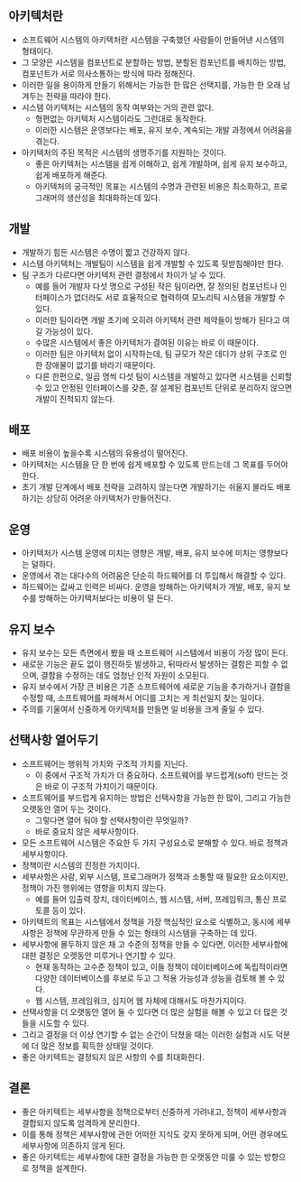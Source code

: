 ## 아키텍처란

- 소프트웨어 시스템의 아키텍처란 시스템을 구축했던 사람들이 만들어낸 시스템의 형태이다.
- 그 모양은 시스템을 컴포넌트로 분할하는 방법, 분할된 컴포넌트를 배치하는 방법, 컴포넌트가 서로 의사소통하는 방식에 따라 정해진다.
- 이러한 일을 용이하게 만들기 위해서는 가능한 한 많은 선택지를, 가능한 한 오래 남겨두는 전략을 따라야 한다.
- 시스템 아키텍처는 시스템의 동작 여부와는 거의 관련 없다.
  - 형편없는 아키텍처 시스템이라도 그런대로 동작한다.
  - 이러한 시스템은 운영보다는 배포, 유지 보수, 계속되는 개발 과정에서 어려움을 겪는다.
- 아키텍처의 주된 목적은 시스템의 생명주기를 지원하는 것이다.
  - 좋은 아키텍처는 시스템을 쉽게 이해하고, 쉽게 개발하며, 쉽게 유지 보수하고, 쉽게 배포하게 해준다.
  - 아키텍처의 궁극적인 목표는 시스템의 수명과 관련된 비용은 최소화하고, 프로그래머의 생산성을 최대화하는데 있다.

## 개발

- 개발하기 힘든 시스템은 수명이 짧고 건강하지 않다.
- 시스템 아키텍처는 개발팀이 시스템을 쉽게 개발할 수 있도록 뒷받침해야만 한다.
- 팀 구조가 다르다면 아키텍처 관련 결정에서 차이가 날 수 있다.
  - 예를 들어 개발자 다섯 명으로 구성된 작은 팀이라면, 잘 정의된 컴포넌트나 인터페이스가 없더라도 서로 효율적으로 협력하여 모노리틱 시스템을 개발할 수 있다.
  - 이러한 팀이라면 개발 초기에 오히려 아키텍처 관련 제약들이 방해가 된다고 여길 가능성이 있다.
  - 수많은 시스템에서 좋은 아키텍처가 결여된 이유는 바로 이 때문이다.
  - 이러한 팀은 아키텍처 없이 시작하는데, 팀 규모가 작은 데다가 상위 구조로 인한 장애물이 없기를 바라기 때문이다.
  - 다른 한편으로, 일곱 명씩 다섯 팀이 시스템을 개발하고 있다면 시스템을 신뢰할 수 있고 안정된 인터페이스를 갖춘, 잘 설계된 컴포넌트 단위로 분리하지 않으면 개발이 진척되지 않는다.

## 배포

- 배포 비용이 높을수록 시스템의 유용성이 떨어진다.
- 아키텍처는 시스템을 단 한 번에 쉽게 배포할 수 있도록 만드는데 그 목표를 두어야 한다.
- 초기 개발 단계에서 배포 전략을 고려하지 않는다면 개발하기는 쉬울지 몰라도 배포하기는 상당히 어려운 아키텍처가 만들어진다.

## 운영

- 아키텍처가 시스템 운영에 미치는 영향은 개발, 배포, 유지 보수에 미치는 영향보다는 덜하다.
- 운영에서 겪는 대다수의 어려움은 단순히 하드웨어를 더 투입해서 해결할 수 있다.
- 하드웨어는 값싸고 인력은 비싸다. 운영을 방해하는 아키텍처가 개발, 배포, 유지 보수를 방해하는 아키텍처보다는 비용이 덜 든다.

## 유지 보수

- 유지 보수는 모든 측면에서 봤을 때 소프트웨어 시스템에서 비용이 가장 많이 든다.
- 새로운 기능은 끝도 없이 행진하듯 발생하고, 뒤따라서 발생하는 결함은 피할 수 없으며, 결함을 수정하는 데도 엄청난 인적 자원이 소모된다.
- 유지 보수에서 가장 큰 비용은 기존 소프트웨어에 새로운 기능을 추가하거나 결함을 수정할 때, 소프트웨어를 파헤쳐서 어디를 고치는 게 최선일지 찾는 일이다.
- 주의를 기울여서 신중하게 아키텍처를 만들면 일 비용을 크게 줄일 수 있다.

## 선택사항 열어두기

- 소프트웨어는 행위적 가치와 구조적 가치를 지닌다.
  - 이 중에서 구조적 가치가 더 중요하다. 소프트웨어를 부드럽게(soft) 만드는 것은 바로 이 구조적 가치이기 때문이다.
- 소프트웨어를 부드럽게 유지하는 방법은 선택사항을 가능한 한 많이, 그리고 가능한 오랫동안 열어 두는 것이다.
  - 그렇다면 열어 둬야 할 선택사항이란 무엇일까?
  - 바로 중요치 않은 세부사항이다.
- 모든 소프트웨어 시스템은 주요한 두 가지 구성요소로 분해할 수 있다. 바로 정책과 세부사항이다.
- 정책이란 시스템의 진정한 가치이다.
- 세부사항은 사람, 외부 시스템, 프로그래머가 정책과 소통할 때 필요한 요소이지만, 정책이 가진 행위에는 영향을 미치지 않는다.
  - 예를 들어 입출력 장치, 데이터베이스, 웹 시스템, 서버, 프레임워크, 통신 프로토콜 등이 있다.
- 아키텍트의 목표는 시스템에서 정책을 가장 핵심적인 요소로 식별하고, 동시에 세부사항은 정책에 무관하게 만들 수 있는 형태의 시스템을 구축하는 데 있다.
- 세부사항에 몰두하지 않은 채 고 수준의 정책을 만들 수 있다면, 이러한 세부사항에 대한 결정은 오랫동안 미루거나 연기할 수 있다.
  - 현재 동작하는 고수준 정책이 있고, 이들 정책이 데이터베이스에 독립적이라면 다양한 데이터베이스를 후보로 두고 그 적용 가능성과 성능을 검토해 볼 수 있다.
  - 웹 시스템, 프레임워크, 심지어 웹 자체에 대해서도 마찬가지이다.
- 선택사항을 더 오랫동안 열어 둘 수 있다면 더 많은 실험을 해볼 수 있고 더 많은 것들을 시도할 수 있다.
- 그리고 결정을 더 이상 연기할 수 없는 순간이 닥쳤을 때는 이러한 실험과 시도 덕분에 더 많은 정보를 획득한 상태일 것이다.
- 좋은 아키텍트는 결정되지 않은 사항의 수를 최대화한다.

## 결론

- 좋은 아키텍트는 세부사항을 정책으로부터 신중하게 가려내고, 정책이 세부사항과 결합되지 않도록 엄격하게 분리한다.
- 이를 통해 정책은 세부사항에 관한 어떠한 지식도 갖지 못하게 되며, 어떤 경우에도 세부사항에 의존하지 않게 된다.
- 좋은 아키텍트는 세부사항에 대한 결정을 가능한 한 오랫동안 미룰 수 있는 방향으로 정책을 설계한다.
